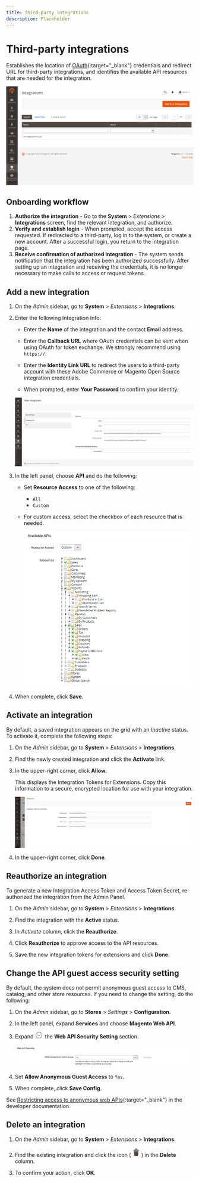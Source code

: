 ```yaml
---
title: Third-party integrations
description: Placeholder
---
```

# Third-party integrations

Establishes the location of [OAuth](https://developer.adobe.com/commerce/webapi/get-started/authentication/gs-authentication-oauth/){:target="_blank"} credentials and redirect URL for third-party integrations, and identifies the available API resources that are needed for the integration.

![Integrations](./assets/integrations.png)<!-- zoom -->

## Onboarding workflow

1. **Authorize the integration** - Go to the **System** > _Extensions_ > **Integrations** screen, find the relevant integration, and authorize.
1. **Verify and establish login** - When prompted, accept the access requested. If redirected to a third-party, log in to the system, or create a new account. After a successful login, you return to the integration page.
1. **Receive confirmation of authorized integration** - The system sends notification that the integration has been authorized successfully. After setting up an integration and receiving the credentials, it is no longer necessary to make calls to access or request tokens.

## Add a new integration

1. On the _Admin_ sidebar, go to **System** > _Extensions_ > **Integrations**.

1. Enter the following Integration Info:

   - Enter the **Name** of the integration and the contact **Email** address.

   - Enter the **Callback URL** where OAuth credentials can be sent when using OAuth for token exchange. We strongly recommend using `https://`.

   - Enter the **Identity Link URL** to redirect the users to a third-party account with these Adobe Commerce or Magento Open Source integration credentials.

   - When prompted, enter **Your Password** to confirm your identity.

   ![New integration](./assets/integration-new.png)<!-- zoom -->

1. In the left panel, choose **API** and do the following:

   - Set **Resource Access** to one of the following:

      - `All`
      - `Custom`

   - For custom access, select the checkbox of each resource that is needed.

      ![Integrations - available API](./assets/integrations-available-api.png)<!-- zoom -->

1. When complete, click **Save**.

## Activate an integration

By default, a saved integration appears on the grid with an _Inactive_ status. To activate it, complete the following steps:

1. On the _Admin_ sidebar, go to **System** > _Extensions_ > **Integrations**.

1. Find the newly created integration and click the **Activate** link.

1. In the upper-right corner, click **Allow**.

   This displays the Integration Tokens for Extensions. Copy this information to a secure, encrypted location for use with your integration.

   ![Integration Tokens for Extensions](./assets/integration-tokens-for-extensions.png)<!-- zoom -->

1. In the upper-right corner, click **Done**.

## Reauthorize an integration

To generate a new Integration Access Token and Access Token Secret, re-authorized the integration from the Admin Panel.

1. On the _Admin_ sidebar, go to **System** > _Extensions_ > **Integrations**.

1. Find the integration with the **Active** status.

1. In _Activate_ column, click the **Reauthorize**.

1. Click **Reauthorize** to approve access to the API resources.

1. Save the new integration tokens for extensions and click **Done**.

## Change the API guest access security setting

By default, the system does not permit anonymous guest access to CMS, catalog, and other store resources. If you need to change the setting, do the following:

1. On the _Admin_ sidebar, go to **Stores** > _Settings_ > **Configuration**.

1. In the left panel, expand **Services** and choose **Magento Web API**.

1. Expand ![Expansion selector](../assets/icon-display-expand.png) the **Web API Security Setting** section.

   ![Services configuration - web API security settings](./assets/web-api-security.png)<!-- zoom -->

1. Set **Allow Anonymous Guest Access** to `Yes`.

1. When complete, click **Save Config**.

See [Restricting access to anonymous web APIs](https://developer.adobe.com/commerce/webapi/rest/use-rest/anonymous-api-security/){:target="_blank"} in the developer documentation.

## Delete an integration

1. On the _Admin_ sidebar, go to **System** > _Extensions_ > **Integrations**.

1. Find the existing integration and click the icon ( ![trashcan icon](../assets/icon-delete-trashcan-solid.png) ) in the **Delete** column.

1. To confirm your action, click **OK**.
